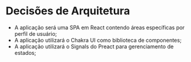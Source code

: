 # Decisões de Arquitetura

* A aplicação será uma SPA em React contendo áreas específicas por perfil de usuário;
* A aplicação utilizará o Chakra UI como biblioteca de componentes;
* A aplicação utilizará o Signals do Preact para gerenciamento de estados;
